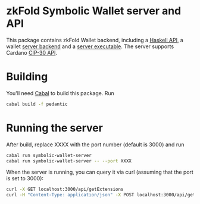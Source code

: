 # zkFold Symbolic Wallet server and API 

This package contains zkFold Wallet backend, including a [Haskell API](src/ZkFold/Symbolic/Wallet/API.hs), a wallet [server backend](src/ZkFold/Symbolic/Wallet/Server.hs) and a [server executable](app/Main.hs). The server supports Cardano [CIP-30 API](https://github.com/cardano-foundation/CIPs/tree/master/CIP-0030).

# Building

You'll need [Cabal](https://www.haskell.org/cabal/) to build this package. Run

```bash
cabal build -f pedantic
```

# Running the server

After build, replace XXXX with the port number (default is 3000) and run

```bash
cabal run symbolic-wallet-server
cabal run symbolic-wallet-server -- --port XXXX
```

When the server is running, you can query it via curl (assuming that the port is set to 3000):

```bash
curl -X GET localhost:3000/api/getExtensions
curl -H "Content-Type: application/json" -X POST localhost:3000/api/getUtxos -d '{"walletId": "testWallet"}'
```
